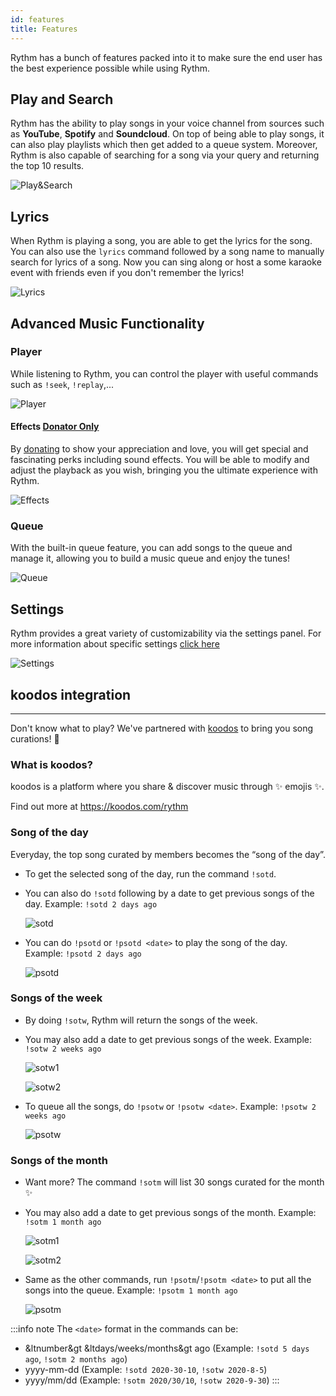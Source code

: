 ```yaml
---
id: features
title: Features
---
```


Rythm has a bunch of features packed into it to make sure the end user has the best experience possible while using Rythm.

## Play and Search
Rythm has the ability to play songs in your voice channel from sources such as **YouTube**, **Spotify** and **Soundcloud**. On top of being able to play songs, it can also play playlists which then get added to a queue system. Moreover, Rythm is also capable of searching for a song via your query and returning the top 10 results.

![Play&Search](/img/docs/features/play-search.png)

## Lyrics
When Rythm is playing a song, you are able to get the lyrics for the song. You can also use the `lyrics` command followed by a song name to manually search for lyrics of a song.
Now you can sing along or host a some karaoke event with friends even if you don't remember the lyrics!

![Lyrics](/img/docs/features/lyrics.png)

## Advanced Music Functionality 

### Player
While listening to Rythm, you can control the player with useful commands such as `!seek`, `!replay`,...

![Player](/img/docs/features/player-feature.png)

#### Effects [Donator Only](https://rythmbot.co/donate?do)
By [donating](https://rythmbot.co/donate?do) to show your appreciation and love, you will get special and fascinating perks including sound effects. You will be able to modify and adjust the playback as you wish, bringing you the ultimate experience with Rythm.

![Effects](/img/docs/features/effects.png)

### Queue 
With the built-in queue feature, you can add songs to the queue and manage it, allowing you to build a music queue and enjoy the tunes!

![Queue](/img/docs/features/queue-feature.png)

## Settings
Rythm provides a great variety of customizability via the settings panel. For more information about specific settings [click here](/settings)

![Settings](/img/docs/features/settings.png)

## koodos integration
-----
Don't know what to play? We've partnered with [koodos](https://koodos.com/rythm) to bring you song curations! 🎉

### What is koodos?
koodos is a platform where you share & discover music through ✨ emojis ✨.

Find out more at https://koodos.com/rythm
### Song of the day
Everyday, the top song curated by members becomes the “song of the day”. 
  - To get the selected song of the day, run the command `!sotd`. 
  - You can also do `!sotd` following by a date to get previous songs of the day.
    Example: `!sotd 2 days ago`
    
    ![sotd](/img/docs/features/sotd.png)

  - You can do `!psotd` or `!psotd <date>` to play the song of the day.
    Example: `!psotd 2 days ago`
    
    ![psotd](/img/docs/features/psotd.png)
    
### Songs of the week
  - By doing `!sotw`, Rythm will return the songs of the week.
  - You may also add a date to get previous songs of the week. Example: `!sotw 2 weeks ago`
    
    ![sotw1](/img/docs/features/sotw1.png)
    
    ![sotw2](/img/docs/features/sotw2.png)
    
  - To queue all the songs, do `!psotw` or `!psotw <date>`.
    Example: `!psotw 2 weeks ago`
    
    ![psotw](/img/docs/features/psotw.png)

### Songs of the month
  - Want more? The command `!sotm` will list 30 songs curated for the month ✨
  - You may also add a date to get previous songs of the month. Example: `!sotm 1 month ago`
    
    ![sotm1](/img/docs/features/sotm1.png)
   
    ![sotm2](/img/docs/features/sotm2.png)
    
  - Same as the other commands, run `!psotm`/`!psotm <date>` to put all the songs into the queue.
    Example: `!psotm 1 month ago`
    
    ![psotm](/img/docs/features/psotm.png)
  
:::info note
The `<date>` format in the commands can be:
  - &ltnumber&gt &ltdays/weeks/months&gt ago (Example: `!sotd 5 days ago`, `!sotm 2 months ago`)
  - yyyy-mm-dd (Example: `!sotd 2020-30-10`, `!sotw 2020-8-5`)
  - yyyy/mm/dd (Example: `!sotm 2020/30/10`, `!sotw 2020-9-30`)
:::    

